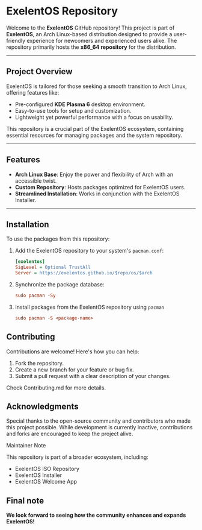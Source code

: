 # ExelentOS Repository

Welcome to the **ExelentOS** GitHub repository! This project is part of **ExelentOS**, an Arch Linux-based distribution designed to provide a user-friendly experience for newcomers and experienced users alike. The repository primarily hosts the **x86_64 repository** for the distribution.

---

## Project Overview

ExelentOS is tailored for those seeking a smooth transition to Arch Linux, offering features like:
- Pre-configured **KDE Plasma 6** desktop environment.
- Easy-to-use tools for setup and customization.
- Lightweight yet powerful performance with a focus on usability.

This repository is a crucial part of the ExelentOS ecosystem, containing essential resources for managing packages and the system repository.

---

## Features

- **Arch Linux Base**: Enjoy the power and flexibility of Arch with an accessible twist.
- **Custom Repository**: Hosts packages optimized for ExelentOS users.
- **Streamlined Installation**: Works in conjunction with the ExelentOS Installer.

---

## Installation

To use the packages from this repository:
1. Add the ExelentOS repository to your system's `pacman.conf`:
   ```ini
   [exelentos]
   SigLevel = Optional TrustAll
   Server = https://exelentos.github.io/$repo/os/$arch
2. Synchronize the package database:
    ```ini
    sudo pacman -Sy
3. Install packages from the ExelentOS repository using ```pacman```
    ```ini 
    sudo pacman -S <package-name>

## Contributing

Contributions are welcome! Here's how you can help:

1. Fork the repository.
2. Create a new branch for your feature or bug fix.
3. Submit a pull request with a clear description of your changes.

Check Contributing.md for more details.

## Acknowledgments

Special thanks to the open-source community and contributors who made this project possible. While development is currently inactive, contributions and forks are encouraged to keep the project alive.

Maintainer Note

This repository is part of a broader ecosystem, including:

- ExelentOS ISO Repository
- ExelentOS Installer
- ExelentOS Welcome App

## Final note 

**We look forward to seeing how the community enhances and expands ExelentOS!**
